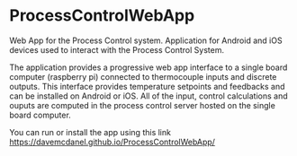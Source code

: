 # ProcessControlWebApp
Web App for the Process Control system.
Application for Android and iOS devices used to interact with the Process Control System.

The application provides a progressive web app interface to a single board computer (raspberry pi) connected to thermocouple inputs and discrete outputs.  This interface provides temperature setpoints and feedbacks and can be installed on Android or iOS.  All of the input, control calculations and ouputs are computed in the process control server hosted on the single board computer.

You can run or install the app using this link https://davemcdanel.github.io/ProcessControlWebApp/
